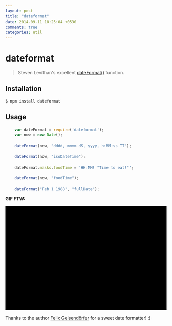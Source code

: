 ```yaml
---
layout: post
title: "dateformat"
date: 2014-09-11 18:25:04 +0530
comments: true
categories: util
---
```


# dateformat

>Steven Levithan's excellent [dateFormat()][dateformat] function.


## Installation

```bash
$ npm install dateformat
```

## Usage

```js
    var dateFormat = require('dateformat');
    var now = new Date();

    dateFormat(now, "dddd, mmmm dS, yyyy, h:MM:ss TT");

    dateFormat(now, "isoDateTime");

    dateFormat.masks.foodTime = 'HH:MM! "Time to eat!"';

    dateFormat(now, "foodTime");

    dateFormat("Feb 1 1988", "fullDate");

```

__GIF FTW:__

![](/images/dateformat/dateformat.gif)


Thanks to the author [Felix Geisendörfer](https://twitter.com/felixge) for a sweet date formatter! :)

[dateformat]: http://blog.stevenlevithan.com/archives/date-time-format
[stevenlevithan]: http://stevenlevithan.com/
